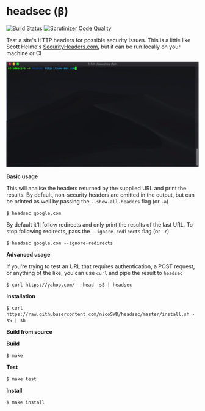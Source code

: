 # headsec (&beta;)
[![Build Status](https://travis-ci.org/nicoSWD/headsec.svg?branch=master)](https://travis-ci.org/nicoSWD/headsec)
[![Scrutinizer Code Quality](https://scrutinizer-ci.com/g/nicoSWD/headsec/badges/quality-score.png?b=master)](https://scrutinizer-ci.com/g/nicoSWD/headsec/?branch=master)

Test a site's HTTP headers for possible security issues. This is a little like Scott Helme's [SecurityHeaders.com](https://securityheaders.com/),
but it can be run locally on your machine or CI

![screenshot](screenshots/screenshot.gif)

**Basic usage**

This will analise the headers returned by the supplied URL and print the results. By default, non-security headers
are omitted in the output, but can be printed as well by passing the `--show-all-headers` flag (or `-a`)
```shell
$ headsec google.com
```

By default it'll follow redirects and only print the results of the last URL. To stop following redirects, pass
the `--ignore-redirects` flag (or `-r`)
```shell
$ headsec google.com --ignore-redirects
```

**Advanced usage**

If you're trying to test an URL that requires authentication, a POST request, or anything
of the like, you can use `curl` and pipe the result to `headsec`
```shell
$ curl https://yahoo.com/ --head -sS | headsec
```

**Installation**

```shell
$ curl https://raw.githubusercontent.com/nicoSWD/headsec/master/install.sh -sS | sh
```

**Build from source**

**Build**
```shell
$ make
```

**Test**
```shell
$ make test
```

**Install**
```shell
$ make install
```
